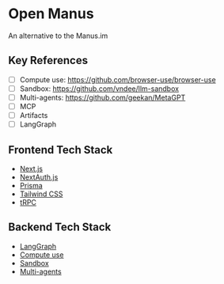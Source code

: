 # Open Manus

An alternative to the Manus.im

## Key References

- [ ] Compute use: https://github.com/browser-use/browser-use
- [ ] Sandbox: https://github.com/vndee/llm-sandbox
- [ ] Multi-agents: https://github.com/geekan/MetaGPT
- [ ] MCP
- [ ] Artifacts
- [ ] LangGraph

## Frontend Tech Stack

- [Next.js](https://nextjs.org)
- [NextAuth.js](https://next-auth.js.org)
- [Prisma](https://prisma.io)
- [Tailwind CSS](https://tailwindcss.com)
- [tRPC](https://trpc.io)

## Backend Tech Stack

- [LangGraph](https://langchain.com/langgraph)
- [Compute use](https://github.com/browser-use/browser-use)
- [Sandbox](https://github.com/vndee/llm-sandbox)
- [Multi-agents](https://github.com/geekan/MetaGPT)
